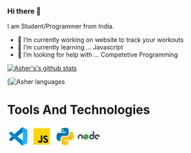 ### Hi there 👋
  I am Student/Programmer from India.
- 🔭 I’m currently working on website to track your workouts
- 🌱 I’m currently learning ... Javascript
- 🤔 I’m looking for help with ... Competetive Programming

[![Asher's's github stats](https://github-readme-stats.vercel.app/api?username=asher-ms&theme=tokyonight)](https://github.com/anuraghazra/github-readme-stats)

[![Asher languages](https://github-readme-stats.vercel.app/api/top-langs?username=asher-ms&layout=compact&theme=tokyonight&cache_seconds=86400)




<h1>Tools And Technologies</h1>

![Visual Studio Code](https://github.com/Asher-MS/Asher-MS/blob/main/icons8-visual-studio-code-2019-50.png)
![Javscript](https://github.com/Asher-MS/Asher-MS/blob/main/icons8-javascript-50.png)
![Python](https://github.com/Asher-MS/Asher-MS/blob/main/icons8-python-50.png)
![node js](https://github.com/Asher-MS/Asher-MS/blob/main/icons8-nodejs-50.png)


<!--
**Asher-MS/Asher-MS** is a ✨ _special_ ✨ repository because its `README.md` (this file) appears on your GitHub profile.

Here are some ideas to get you started:

- 🔭 I’m currently working on ...
- 🌱 I’m currently learning ...
- 👯 I’m looking to collaborate on ...
- 🤔 I’m looking for help with ...
- 💬 Ask me about ...
- 📫 How to reach me: ...
- 😄 Pronouns: ...
- ⚡ Fun fact: ...
-->
